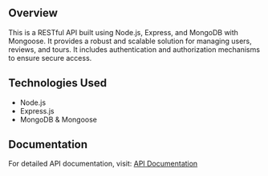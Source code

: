 ## Overview
This is a RESTful API built using Node.js, Express, and MongoDB with Mongoose. It provides a robust and scalable solution for managing users, reviews, and tours. 
It includes authentication and authorization mechanisms to ensure secure access.

## Technologies Used
- Node.js
- Express.js
- MongoDB & Mongoose

## Documentation  
For detailed API documentation, visit: [API Documentation](https://documenter.getpostman.com/view/40150436/2sAYkDMLaE)
